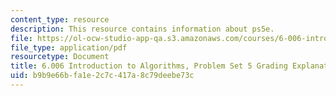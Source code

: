 ```yaml
---
content_type: resource
description: This resource contains information about ps5e.
file: https://ol-ocw-studio-app-qa.s3.amazonaws.com/courses/6-006-introduction-to-algorithms-fall-2011/b9b9e66bfa1e2c7c417a8c79deebe73c_MIT6_006F11_ps5e.pdf
file_type: application/pdf
resourcetype: Document
title: 6.006 Introduction to Algorithms, Problem Set 5 Grading Explanation
uid: b9b9e66b-fa1e-2c7c-417a-8c79deebe73c
---
```

